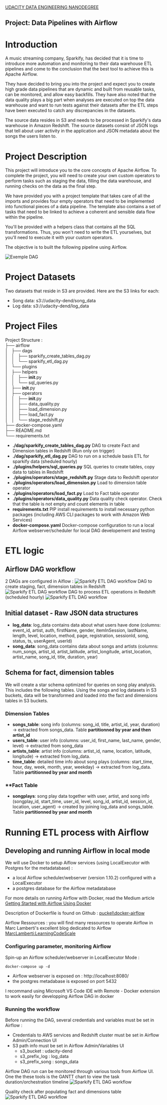 [UDACITY DATA ENGINEERING NANODEGREE](https://classroom.udacity.com/nanodegrees)

Project: Data Pipelines with Airflow
----

# **Introduction**

A music streaming company, Sparkify, has decided that it is time to introduce more automation and monitoring to their data warehouse ETL pipelines and come to the conclusion that the best tool to achieve this is Apache Airflow.

They have decided to bring you into the project and expect you to create high grade data pipelines that are dynamic and built from reusable tasks, can be monitored, and allow easy backfills. They have also noted that the data quality plays a big part when analyses are executed on top the data warehouse and want to run tests against their datasets after the ETL steps have been executed to catch any discrepancies in the datasets.

The source data resides in S3 and needs to be processed in Sparkify's data warehouse in Amazon Redshift. The source datasets consist of JSON logs that tell about user activity in the application and JSON metadata about the songs the users listen to.

# **Project Description**
This project will introduce you to the core concepts of Apache Airflow. To complete the project, you will need to create your own custom operators to perform tasks such as staging the data, filling the data warehouse, and running checks on the data as the final step.

We have provided you with a project template that takes care of all the imports and provides four empty operators that need to be implemented into functional pieces of a data pipeline. The template also contains a set of tasks that need to be linked to achieve a coherent and sensible data flow within the pipeline.

You'll be provided with a helpers class that contains all the SQL transformations. Thus, you won't need to write the ETL yourselves, but you'll need to execute it with your custom operators.  

The objective is to built the following pipeline using Airflow.

![Exemple DAG](img/example-dag.png "DAG - ETL steps")

# **Project Datasets**
Two datasets that reside in S3 are provided. Here are the S3 links for each:

- Song data: s3://udacity-dend/song_data
- Log data: s3://udacity-dend/log_data

# **Project Files**


Project Structure :  
├── airflow  
│   ├── dags  
│   │   ├── sparkify_create_tables_dag.py  
│   │   └── sparkify_etl_dag.py  
│   └── plugins  
│       ├── helpers  
│       │   ├── __init__.py  
│       │   └── sql_queries.py  
│       ├── __init__.py  
│       ├── operators  
│       │   ├── __init__.py  
│       │   ├── data_quality.py  
│       │   ├── load_dimension.py  
│       │   ├── load_fact.py  
│       │   └── stage_redshift.py  
├── docker-compose.yaml  
├── README.md  
└── requirements.txt  

- **./dag/sparkify_create_tables_dag.py** DAG to create Fact and Dimension tables in Redshift  (Run only on trigger)
- **./dag/sparkify_etl_dag.py** DAG to run on a schedule basis ETL for sparkify data  (sheduled hourly)
- **./plugins/helpers/sql_queries.py** SQL queries to create tables, copy data to tables in Redshift  
- **./plugins/operators/stage_redshift.py** Stage data to Redshift operator  
- **./plugins/operators/load_dimension.py** Load to dimension table operator  
- **./plugins/operators/load_fact.py** Load to Fact table operator  
- **./plugins/operators/data_quality.py** Data quality check operator. Check that the table is not empty and count elements in table
- **requirements.txt** PIP install requirements to install necessary python packages  (including AWS CLI packages to work with Amazon Web Services)  
- **docker-compose.yaml** Docker-compose configuration to run a local Airflow webserver/scheduler for local DAG developement and testing  

# **ETL logic**

## Airflow DAG workflow

2 DAGs are configured in Aiflow :
![Sparkify ETL DAG workflow](./img/00_Sparkify_DAGS.PNG "DAG - ETL steps")
DAG to create staging, fact, dimension tables in Redshift
![Sparkify ETL DAG workflow](./img/01_create_table_dag.PNG "DAG - ETL steps")
DAG to process ETL operations  in Redshift (scheduled hourly)
![Sparkify ETL DAG workflow](./img/02_sparkify_etl_dag.PNG "DAG - ETL workflow")


## **Initial dataset - Raw JSON data structures**

- **log_data**: log_data contains data about what users have done (columns: event_id, artist, auth, firstName, gender, itemInSession, lastName, length, level, location, method, page, registration, sessionId, song, status, ts, userAgent, userId)
- **song_data**: song_data contains data about songs and artists (columns: num_songs, artist_id, artist_latitude, artist_longitude, artist_location, artist_name, song_id, title, duration, year)

## **Schema for fact, dimension tables**

We will create a star schema optimized for queries on song play analysis. This includes the following tables. Using the songs and log datasets in S3 buckets, data will be transformed and loaded into the fact and dimensions tables in S3 buckets.

### **Dimension Tables**

- **songs_table**: song info (columns: song_id, title, artist_id, year, duration) -> extracted from songs_data. Table **partitionned by year and then artist_id**
- **users_table**: user info (columns: user_id, first_name, last_name, gender, level) -> extracted from song_data
- **artists_table**: artist info (columns: artist_id, name, location, latitude, longitude) -> extracted from log_data.
- **time_table**: detailed time info about song plays (columns: start_time, hour, day, week, month, year, weekday) -> extracted from log_data. Table **partitionned by year and month**

### **Fact Table

- **songplays**: song play data together with user, artist, and song info (songplay_id, start_time, user_id, level, song_id, artist_id, session_id, location, user_agent) -> created by joining log_data and songs_table. Table **partitionned by year and month**

# **Running ETL process with Airflow**

## **Developing and running Airflow in local mode**

We will use Docker to setup Aiflow services (using LocalExecutor with Postgres for the metadatabase) :  
- a local Airflow scheduler/webserver (version 1.10.2) configured with a LocalExecutor  
- a postgres database for the Airflow metadatabase  

For more details on running Airflow with Docker, read the Medium article [Getting Started with Airflow Using Docker](https://towardsdatascience.com/getting-started-with-airflow-using-docker-cd8b44dbff98)  

Description of Dockerfile is found on Github : [puckel\docker-airflow](https://github.com/puckel/docker-airflow)  

Airflow Ressources : you will find many ressources to operate Airflow in Marc Lamberti's excellent blog dedicated to Airflow [MarcLamberti:LearningCodeScale](https://marclamberti.com/blog/)

### **Configuring parameter, monitoring Airflow**

Spin-up an Airflow scheduler/webserver in LocalExecutor Mode :

```docker
docker-compose up -d
```
- Airflow webserver is exposed on : http://localhost:8080/
- the postgres metadabase is exposed on port 5432

I recommand using Microsoft VS Code IDE with Remote - Docker extension to work easily for developping Airflow DAG in docker

### **Running the workflow**

Before running the DAG, several credentials and variables must be set in Airflow :  
- Credentials to AWS services and Redshift cluster must be set in Airflow Admin/Connection UI
- S3 path info must be set in Airflow Admin/Variables UI
    - s3_bucket : udacity-dend
    - s3_prefix_log : log_data
    - s3_prefix_song : songs_data

Airflow DAG run can be monitored through various tools from Airflow UI. One the these tools is the GANTT chart to view the task duration/orchestration timeline
![Sparkify ETL DAG workflow](./img/05_airflow_gantt_chart.PNG "DAG - ETL workflow")


Quality check after populating fact and dimensions table
![Sparkify ETL DAG workflow](./img/03_quality_check.PNG "DAG - ETL workflow")